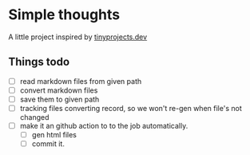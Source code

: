 # Simple thoughts

A little project inspired by [tinyprojects.dev](https://tinyprojects.dev)

## Things todo
- [ ] read markdown files from given path
- [ ] convert markdown files
- [ ] save them to given path
- [ ] tracking files converting record, so we won't re-gen when file's not changed
- [ ] make it an github action to to the job automatically.
  - [ ] gen html files
  - [ ] commit it.